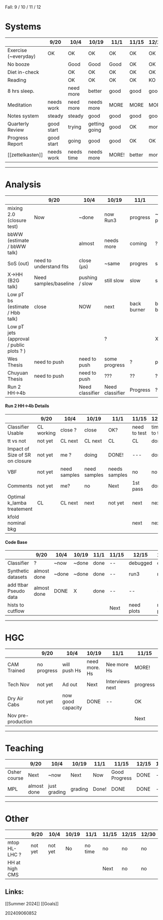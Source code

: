Fall: 9 / 10 / 11 / 12


# Systems
|                       | 9/20       | 10/4       | 10/19         | 11/1  | 11/15  | 12/15 | 12/30      |
| --------------------- | ---------- | ---------- | ------------- | ----- | ------ | ----- | ---------- |
| Exercise  (~everyday) | OK         | OK         | OK            | OK    | OK     | OK    | no Xmax    |
| No booze              |            | Good       | Good          | Good  | OK     | OK    | good       |
| Diet in-check         |            | OK         | OK            | OK    | OK     | OK    | xmas       |
| Reading               |            | OK         | OK            | OK    | OK     | KO    | good       |
| 8 hrs sleep.          |            | need more  | better        | good  | good   | good  | good       |
| Meditation            | needs work | need more  | needs more    | MORE  | MORE   | MORE  | Need More! |
| Notes system          | steady     | steady     | good          | good  | good   | good  | Good       |
| Quarterly Review      | good start | trying     | getting going | good  | OK     | more  | ok         |
| Progress Report       | good start | going      | good          | good  | OK     | OK    | ok         |
| [[zettelkasten]]      | needs work | needs time | needs more    | MORE! | better | more  | better     |

-----
# Analysis 
|                                          | 9/20                    | 10/4            | 10/19           | 11/1        | 11/15       | 12/15       | 12/30        |
| ---------------------------------------- | ----------------------- | --------------- | --------------- | ----------- | ----------- | ----------- | ------------ |
| mixing 2.0 (closure test)                | Now                     | ~done           | now Run3        | progress    | ~1st pass   | Run3        | Need to push |
| bbWW (estimate / bbWW talk)              |                         | almost          | needs more      | coming      | ?           | ?           | Next         |
| SoS (out)                                | need to understand fits | close (µs)      | ~same           | progres     | slow        | movement    | next         |
| X→HH (B2G talk)                          | Need samples/baseline   | pushing / slow  | still slow      | slow        | slow        | slow        | slow         |
| Low pT bs (estimate / Hbb talk)          | close                   | NOW             | next            | back burner | back burner | back burner | back burner  |
| Low pT jets (approval / public plots ? ) |                         |                 | ?               |             | XX          | xx          | ??           |
| Wes Thesis                               | need to push            | need to push    | some progress   | ?           | progress    | progress    | good!        |
| Chuyuan Thesis                           | need to push            | need to push    | ???             | ??          | ??          | ??          | ??           |
| Run 2 HH→4b                              |                         | Need classifier | Need classifier | Progress    | ?           | AN out      | progress     |

#### Run 2 HH→4b Details
|                                 | 9/20       | 10/4         | 10/19        | 11/1          | 11/15        | 12/15        | 12/30 |
| ------------------------------- | ---------- | ------------ | ------------ | ------------- | ------------ | ------------ | ----- |
| Classifier Usable               | CL working | close ?      | close        | OK?           | need to test | time to test | Good  |
| tt vs not                       | not yet    | CL next      | CL next      | CL            | CL           | done !       | --    |
| Impact of Size of SR on closure | not yet    | me ?         | doing        | DONE!         | ---          | done !       | --    |
| VBF                             | not yet    | need samples | need samples | needs samples | no           | no           | no    |
| Comments                        | not yet    | me?          | no           | Next          | 1st pass     | done !       | //    |
| Optimal k_lamba treatement      | CL         | CL next      | next         | not yet       | next         | next         | Next  |
| kfold nominal bkg               |            |              |              |               | next         | next         | next  |


#### Code Base
|                       | 9/20        | 10/4  | 10/19 | 11/1 | 11/15 | 12/15      | 12/30      |
| --------------------- | ----------- | ----- | ----- | ---- | ----- | ---------- | ---------- |
| Classifier            | ?           | ~now  | ~done | done | --    | debugged   | done       |
| Synthetic datasets    | almost done | ~done | ~done | done | --    | run3       | run3       |
| add ttbar Pseudo data | almost done | DONE  | X     | done | --    | --         | --         |
| hists to cutflow      |             |       |       |      | Next  | need plots | need plots |

-----
# HGC
|                    | 9/20        | 10/4              | 10/19         | 11/1            | 11/15    | 12/15 | 12/30     |
| ------------------ | ----------- | ----------------- | ------------- | --------------- | -------- | ----- | --------- |
| CAM Trained        | no progress | will push Hs      | need more. Hs | Nee more Hs     | MORE!    | MORE! | Need more |
| Tech  Nov          | not yet     | Ad out            | Next          | Interviews next | progress | done! | --        |
| Dry Air Cabs       | not yet     | now good capacity | DONE          | --              | OK       | done  | --        |
| Nov pre-production |             |                   |               |                 | Next     | now   | --        |

-----
# Teaching
|              | 9/20        | 10/4         | 10/19   | 11/1  | 11/15         | 12/15 | 12/30 |
| ------------ | ----------- | ------------ | ------- | ----- | ------------- | ----- | ----- |
| Osher course | Next        | ~now         | Next    | Now   | Good Progress | DONE  | --    |
| MPL          | almost done | just grading | grading | Done! | DONE          | DONE  | --    |

-----
# Other
|                | 9/20    | 10/4    | 10/19 | 11/1    | 11/15 | 12/15 | 12/30 |
| -------------- | ------- | ------- | ----- | ------- | ----- | ----- | ----- |
| mtop HL-LHC ?  | not yet | not yet | No    | no time | no    | no    | no    |
| HH at high CMS |         |         |       |         | Next  | no    | no    |





## Links: 
[[Summer 2024]]
[[Goals]]



202409060852
